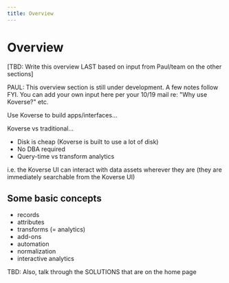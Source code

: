 ```yaml
---
title: Overview
---
```

# Overview

[TBD: Write this overview LAST based on input from Paul/team on the other sections]

PAUL: This overview section is still under development. A few notes follow FYI. You can add your own input here per your 10/19 mail re: &quot;Why use Koverse?&quot; etc.

Use Koverse to build apps/interfaces…

Koverse vs traditional…

- Disk is cheap (Koverse is built to use a lot of disk)
- No DBA required
- Query-time vs transform analytics

i.e. the Koverse UI can interact with data assets wherever they are
(they are immediately searchable from the Koverse UI)

## Some basic concepts

- records
- attributes
- transforms (= analytics)
- add-ons
- automation
- normalization
- interactive analytics

TBD: Also, talk through the SOLUTIONS that are on the home page
